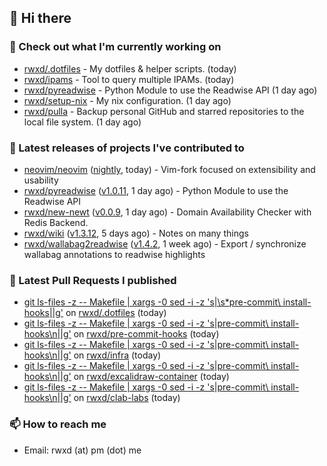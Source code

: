 ## 👋 Hi there

### 👷 Check out what I'm currently working on


- [rwxd/.dotfiles](https://github.com/rwxd/.dotfiles) - My dotfiles &amp; helper scripts. (today)
- [rwxd/ipams](https://github.com/rwxd/ipams) - Tool to query multiple IPAMs. (today)
- [rwxd/pyreadwise](https://github.com/rwxd/pyreadwise) - Python Module to use the Readwise API (1 day ago)
- [rwxd/setup-nix](https://github.com/rwxd/setup-nix) - My nix configuration. (1 day ago)
- [rwxd/pulla](https://github.com/rwxd/pulla) - Backup personal GitHub and starred repositories to the local file system. (1 day ago)

### 🔭 Latest releases of projects I've contributed to


- [neovim/neovim](https://github.com/neovim/neovim) ([nightly](https://github.com/neovim/neovim/releases/tag/nightly), today) - Vim-fork focused on extensibility and usability
- [rwxd/pyreadwise](https://github.com/rwxd/pyreadwise) ([v1.0.11](https://github.com/rwxd/pyreadwise/releases/tag/v1.0.11), 1 day ago) - Python Module to use the Readwise API
- [rwxd/new-newt](https://github.com/rwxd/new-newt) ([v0.0.9](https://github.com/rwxd/new-newt/releases/tag/v0.0.9), 1 day ago) - Domain Availability Checker with Redis Backend.
- [rwxd/wiki](https://github.com/rwxd/wiki) ([v1.3.12](https://github.com/rwxd/wiki/releases/tag/v1.3.12), 5 days ago) - Notes on many things
- [rwxd/wallabag2readwise](https://github.com/rwxd/wallabag2readwise) ([v1.4.2](https://github.com/rwxd/wallabag2readwise/releases/tag/v1.4.2), 1 week ago) - Export / synchronize wallabag annotations to readwise highlights

### 🔨 Latest Pull Requests I published


- [git ls-files -z -- Makefile | xargs -0 sed -i -z &#39;s|\s*pre-commit\ install-hooks||g&#39;](https://github.com/rwxd/.dotfiles/pull/41) on [rwxd/.dotfiles](https://github.com/rwxd/.dotfiles) (today)
- [git ls-files -z -- Makefile | xargs -0 sed -i -z &#39;s|pre-commit\ install-hooks\n||g&#39;](https://github.com/rwxd/pre-commit-hooks/pull/14) on [rwxd/pre-commit-hooks](https://github.com/rwxd/pre-commit-hooks) (today)
- [git ls-files -z -- Makefile | xargs -0 sed -i -z &#39;s|pre-commit\ install-hooks\n||g&#39;](https://github.com/rwxd/infra/pull/77) on [rwxd/infra](https://github.com/rwxd/infra) (today)
- [git ls-files -z -- Makefile | xargs -0 sed -i -z &#39;s|pre-commit\ install-hooks\n||g&#39;](https://github.com/rwxd/excalidraw-container/pull/18) on [rwxd/excalidraw-container](https://github.com/rwxd/excalidraw-container) (today)
- [git ls-files -z -- Makefile | xargs -0 sed -i -z &#39;s|pre-commit\ install-hooks\n||g&#39;](https://github.com/rwxd/clab-labs/pull/3) on [rwxd/clab-labs](https://github.com/rwxd/clab-labs) (today)

### 📫 How to reach me

- Email: rwxd (at) pm (dot) me
